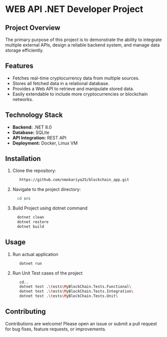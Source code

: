 # WEB API .NET Developer Project
## Project Overview
The primary purpose of this project is to demonstrate the ability to integrate multiple external APIs, design a reliable backend system, and manage data storage efficiently.

## Features
- Fetches real-time cryptocurrency data from multiple sources.
- Stores all fetched data in a relational database.
- Provides a Web API to retrieve and manipulate stored data.
- Easily extendable to include more cryptocurrencies or blockchain networks.

## Technology Stack
- **Backend:** .NET 8.0
- **Database:** SQLite
- **API Integration:** REST API
- **Deployment:** Docker, Linux VM
  
## Installation
1. Clone the repository:  
   ```bash
      https://github.com/nmokariya25/blockchain_app.git
2. Navigate to the project directory:
   ```bash
     cd src
3. Build Project using dotnet command
   ```bash
     dotnet clean
     dotnet restore
     dotnet build

## Usage
1. Run actual application
   ```bash
      dotnet run

2. Run Unit Test cases of the project
   ```bash
      cd..
      dotnet test .\tests\MyBlockChain.Tests.Functional\
      dotnet test .\tests\MyBlockChain.Tests.Integration\
      dotnet test .\tests\MyBlockChain.Tests.Unit\

## Contributing
Contributions are welcome! Please open an issue or submit a pull request for bug fixes, feature requests, or improvements.

   
